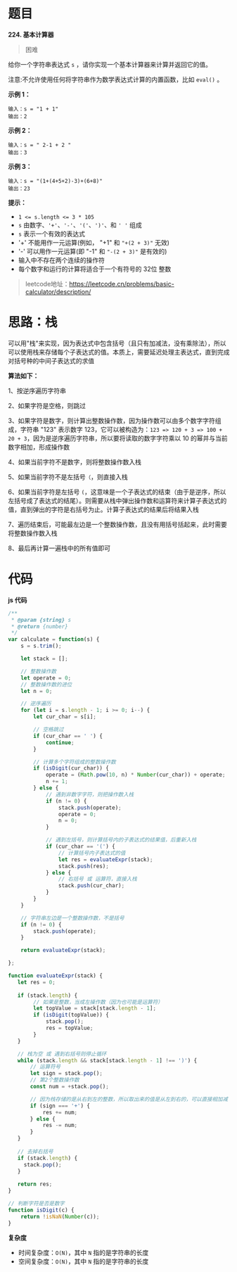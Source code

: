 # 题目

**224. 基本计算器**

> 困难

给你一个字符串表达式 `s` ，请你实现一个基本计算器来计算并返回它的值。



注意:不允许使用任何将字符串作为数学表达式计算的内置函数，比如 `eval()` 。



**示例 1：**

```
输入：s = "1 + 1"
输出：2
```

**示例 2：**

```
输入：s = " 2-1 + 2 "
输出：3
```

**示例 3：**

```
输入：s = "(1+(4+5+2)-3)+(6+8)"
输出：23
```



**提示：**

- `1 <= s.length <= 3 * 105`
- `s` 由数字、`'+'`、`'-'`、`'('`、`')'`、和 `' '` 组成
- `s` 表示一个有效的表达式
- '+' 不能用作一元运算(例如， "+1" 和 `"+(2 + 3)"` 无效)
- '-' 可以用作一元运算(即 "-1" 和 `"-(2 + 3)"` 是有效的)
- 输入中不存在两个连续的操作符
- 每个数字和运行的计算将适合于一个有符号的 32位 整数

> leetcode地址：https://leetcode.cn/problems/basic-calculator/description/



# 思路：栈

可以用"栈"来实现，因为表达式中包含括号（且只有加减法，没有乘除法），所以可以使用栈来存储每个子表达式的值。本质上，需要延迟处理主表达式，直到完成对括号种的中间子表达式的求值



**算法如下：**

1、按逆序遍历字符串

2、如果字符是空格，则跳过

3、如果字符是数字，则计算出整数操作数，因为操作数可以由多个数字字符组成，字符串 "123" 表示数字 123，它可以被构造为：`123 => 120 + 3 => 100 + 20 + 3`，因为是逆序遍历字符串，所以要将读取的数字字符乘以 10 的幂并与当前数字相加，形成操作数

4、如果当前字符不是数字，则将整数操作数入栈

5、如果当前字符不是左括号`（`，则直接入栈

6、如果当前字符是左括号 `(`，这意味是一个子表达式的结束（由于是逆序，所以左括号成了表达式的结尾）。则需要从栈中弹出操作数和运算符来计算子表达式的值，直到弹出的字符是右括号为止。计算子表达式的结果后将结果入栈

7、遍历结束后，可能最左边是一个整数操作数，且没有用括号括起来，此时需要将整数操作数入栈

8、最后再计算一遍栈中的所有值即可



# 代码

**js 代码**

```js
/**
 * @param {string} s
 * @return {number}
 */
var calculate = function(s) {
    s = s.trim();

    let stack = [];

    // 整数操作数
    let operate = 0;
    // 整数操作数的进位
    let n = 0;

    // 逆序遍历
    for (let i = s.length - 1; i >= 0; i--) {
        let cur_char = s[i];

        // 空格跳过
        if (cur_char == ' ') {
            continue;
        }

        // 计算多个字符组成的整数操作数
        if (isDigit(cur_char)) {
            operate = (Math.pow(10, n) * Number(cur_char)) + operate;
            n += 1;
        } else {
            // 遇到非数字字符，则把操作数入栈
            if (n != 0) {
                stack.push(operate);
                operate = 0;
                n = 0;
            }

            // 遇到左括号，则计算括号内的子表达式的结果值，后重新入栈
            if (cur_char == '(') {
                // 计算括号内子表达式的值
                let res = evaluateExpr(stack);
                stack.push(res);
            } else {
                // 右括号 或 运算符，直接入栈
                stack.push(cur_char);
            }
        }
    }

    // 字符串左边是一个整数操作数，不是括号
    if (n != 0) {
        stack.push(operate);
    }

    return evaluateExpr(stack);

};

function evaluateExpr(stack) {
   let res = 0;
  
   if (stack.length) {
        // 如果是整数，当成左操作数（因为也可能是运算符）
        let topValue = stack[stack.length - 1];
        if (isDigit(topValue)) {
            stack.pop();
            res = topValue;
        }
   }

   // 栈为空 或 遇到右括号则停止循环
   while (stack.length && stack[stack.length - 1] !== ')') {
       // 运算符号
       let sign = stack.pop();
       // 第2个整数操作数
       const num = +stack.pop();

       // 因为栈存储的是从右到左的整数，所以取出来的值是从左到右的，可以直接相加减
       if (sign === '+') {
           res += num;
       } else {
           res -= num;
       }
   }
  
   // 去掉右括号
   if (stack.length) {
     stack.pop();  
   }
   
   return res;
}

// 判断字符是否是数字
function isDigit(c) {
    return !isNaN(Number(c));
}
```



**复杂度**

 * 时间复杂度：`O(N)`，其中 `N` 指的是字符串的长度
 * 空间复杂度：`O(N)`，其中 `N` 指的是字符串的长度

